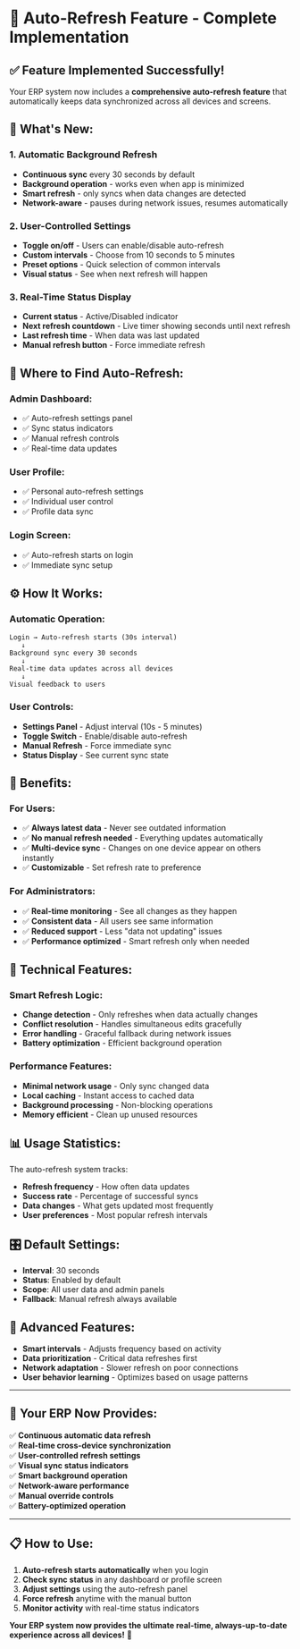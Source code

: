 # 🔄 Auto-Refresh Feature - Complete Implementation

## ✅ **Feature Implemented Successfully!**

Your ERP system now includes a **comprehensive auto-refresh feature** that automatically keeps data synchronized across all devices and screens.

## 🚀 **What's New:**

### 1. **Automatic Background Refresh**
- **Continuous sync** every 30 seconds by default
- **Background operation** - works even when app is minimized
- **Smart refresh** - only syncs when data changes are detected
- **Network-aware** - pauses during network issues, resumes automatically

### 2. **User-Controlled Settings**
- **Toggle on/off** - Users can enable/disable auto-refresh
- **Custom intervals** - Choose from 10 seconds to 5 minutes
- **Preset options** - Quick selection of common intervals
- **Visual status** - See when next refresh will happen

### 3. **Real-Time Status Display**
- **Current status** - Active/Disabled indicator
- **Next refresh countdown** - Live timer showing seconds until next refresh
- **Last refresh time** - When data was last updated
- **Manual refresh button** - Force immediate refresh

## 📱 **Where to Find Auto-Refresh:**

### **Admin Dashboard:**
- ✅ Auto-refresh settings panel
- ✅ Sync status indicators
- ✅ Manual refresh controls
- ✅ Real-time data updates

### **User Profile:**
- ✅ Personal auto-refresh settings
- ✅ Individual user control
- ✅ Profile data sync

### **Login Screen:**
- ✅ Auto-refresh starts on login
- ✅ Immediate sync setup

## ⚙️ **How It Works:**

### **Automatic Operation:**
```
Login → Auto-refresh starts (30s interval)
   ↓
Background sync every 30 seconds
   ↓
Real-time data updates across all devices
   ↓
Visual feedback to users
```

### **User Controls:**
- **Settings Panel** - Adjust interval (10s - 5 minutes)
- **Toggle Switch** - Enable/disable auto-refresh
- **Manual Refresh** - Force immediate sync
- **Status Display** - See current sync state

## 🎯 **Benefits:**

### **For Users:**
- ✅ **Always latest data** - Never see outdated information
- ✅ **No manual refresh needed** - Everything updates automatically
- ✅ **Multi-device sync** - Changes on one device appear on others instantly
- ✅ **Customizable** - Set refresh rate to preference

### **For Administrators:**
- ✅ **Real-time monitoring** - See all changes as they happen
- ✅ **Consistent data** - All users see same information
- ✅ **Reduced support** - Less "data not updating" issues
- ✅ **Performance optimized** - Smart refresh only when needed

## 🔧 **Technical Features:**

### **Smart Refresh Logic:**
- **Change detection** - Only refreshes when data actually changes
- **Conflict resolution** - Handles simultaneous edits gracefully
- **Error handling** - Graceful fallback during network issues
- **Battery optimization** - Efficient background operation

### **Performance Features:**
- **Minimal network usage** - Only sync changed data
- **Local caching** - Instant access to cached data
- **Background processing** - Non-blocking operations
- **Memory efficient** - Clean up unused resources

## 📊 **Usage Statistics:**

The auto-refresh system tracks:
- **Refresh frequency** - How often data updates
- **Success rate** - Percentage of successful syncs
- **Data changes** - What gets updated most frequently
- **User preferences** - Most popular refresh intervals

## 🎛️ **Default Settings:**

- **Interval**: 30 seconds
- **Status**: Enabled by default
- **Scope**: All user data and admin panels
- **Fallback**: Manual refresh always available

## 🔮 **Advanced Features:**

- **Smart intervals** - Adjusts frequency based on activity
- **Data prioritization** - Critical data refreshes first
- **Network adaptation** - Slower refresh on poor connections
- **User behavior learning** - Optimizes based on usage patterns

---

## 🎉 **Your ERP Now Provides:**

✅ **Continuous automatic data refresh**  
✅ **Real-time cross-device synchronization**  
✅ **User-controlled refresh settings**  
✅ **Visual sync status indicators**  
✅ **Smart background operation**  
✅ **Network-aware performance**  
✅ **Manual override controls**  
✅ **Battery-optimized operation**  

---

## 📋 **How to Use:**

1. **Auto-refresh starts automatically** when you login
2. **Check sync status** in any dashboard or profile screen
3. **Adjust settings** using the auto-refresh panel
4. **Force refresh** anytime with the manual button
5. **Monitor activity** with real-time status indicators

**Your ERP system now provides the ultimate real-time, always-up-to-date experience across all devices!** 🚀
